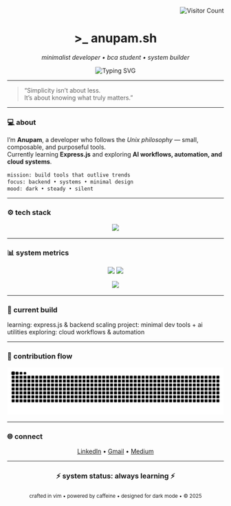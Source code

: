 <!-- Visitor Log Tracker -->
<p align="right">
  <img src="https://komarev.com/ghpvc/?username=gomugomucode&label=Log%20Entries&color=8A2BE2&style=flat-square" alt="Visitor Count"/>
</p>

<!-- Intro -->
<h1 align="center">>_ anupam.sh</h1>
<p align="center">
  <i>minimalist developer • bca student • system builder</i>
</p>

<p align="center">
  <img src="https://readme-typing-svg.demolab.com?font=Fira+Code&pause=1000&color=00FF7F&center=true&vCenter=true&width=435&lines=building+minimal+systems;open-source+enthusiast;dark+mode+forever;learning+express.js" alt="Typing SVG" />
</p>

---

> “Simplicity isn’t about less.  
> It’s about knowing what truly matters.”

---

### 💻 about
I’m **Anupam**, a developer who follows the *Unix philosophy* — small, composable, and purposeful tools.  
Currently learning **Express.js** and exploring **AI workflows, automation, and cloud systems**.  

    mission: build tools that outlive trends
    focus: backend • systems • minimal design
    mood: dark • steady • silent


---

### ⚙️ tech stack
<p align="center">
  <img src="https://skillicons.dev/icons?i=python,java,c,js,nodejs,express,django,react,tailwind,html,css,mysql,php,linux,git&perline=7" />
</p>

---

### 📊 system metrics
<p align="center">
  <img width="48%" src="https://github-readme-stats.vercel.app/api?username=gomugomucode&show_icons=true&theme=tokyonight&hide_border=true" />
  <img width="48%" src="https://github-readme-streak-stats.herokuapp.com/?user=gomugomucode&theme=tokyonight&hide_border=true" />
</p>

<p align="center">
  <img width="48%" src="https://github-readme-stats.vercel.app/api/top-langs/?username=gomugomucode&layout=compact&theme=tokyonight&hide_border=true" />
</p>

---

### 🧠 current build

learning: express.js & backend scaling
project: minimal dev tools + ai utilities
exploring: cloud workflows & automation


---

### 🐍 contribution flow
<p align="center">
  <img src="https://raw.githubusercontent.com/gomugomucode/gomugomucode/output/github-contribution-grid-snake.svg" alt="3D contribution snake animation" />
</p>

---

### 🌐 connect
<p align="center">
  <a href="https://www.linkedin.com/in/unish06/">LinkedIn</a> •
  <a href="mailto:alinedtwins@gmail.com">Gmail</a> •
  <a href="https://medium.com/@gomugomucode">Medium</a>
</p>

---

<h3 align="center">⚡ system status: always learning ⚡</h3>

<p align="center">
  <sub>crafted in vim • powered by caffeine • designed for dark mode • © 2025</sub>
</p>
